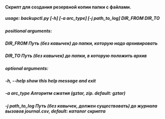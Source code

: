 #### Скрипт для создания резервной копии папки с файлами.

##### usage: backupctl.py [-h] [-a arc_type] [-j path_to_log] DIR_FROM DIR_TO

##### positional arguments:
#####   DIR_FROM        Путь (без кавычек) до папки, которую надо архивировать
#####   DIR_TO          Путь (без кавычек) до папки, в которую положить архив
#####
##### optional arguments:
#####   -h, --help      show this help message and exit
#####   -a arc_type     Алгоритм сжатия (gztar, zip. default: gztar)
#####   -j path_to_log  Путь (без кавычек, должен существовать) до журнала вызовов journal.csv, default: каталог скрипта
